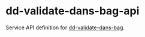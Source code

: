 dd-validate-dans-bag-api
========================

Service API definition for [dd-validate-dans-bag](https://github.com/DANS-KNAW/dd-validate-dans-bag).
